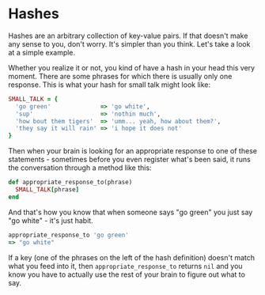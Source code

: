 # Hashes

Hashes are an arbitrary collection of key-value pairs. If that doesn't make any sense to you, don't worry. It's simpler than you think. Let's take a look at a simple example.

Whether you realize it or not, you kind of have a hash in your head this very moment. There are some phrases for which there is usually only one response. This is what your hash for small talk might look like:

``` ruby
SMALL_TALK = {
  'go green'              => 'go white',
  'sup'                   => 'nothin much',
  'how bout them tigers'  => 'umm... yeah, how about them?',
  'they say it will rain' => 'i hope it does not'
}
```

Then when your brain is looking for an appropriate response to one of these statements - sometimes before you even register what's been said, it runs the conversation through a method like this:

``` ruby
def appropriate_response_to(phrase)
  SMALL_TALK[phrase]
end
```

And that's how you know that when someone says "go green" you just say "go white" - it's just habit.

``` ruby
appropriate_response_to 'go green'
=> "go white"
```

If a key (one of the phrases on the left of the hash definition) doesn't match what you feed into it, then `appropriate_response_to` returns `nil` and you know you have to actually use the rest of your brain to figure out what to say.
